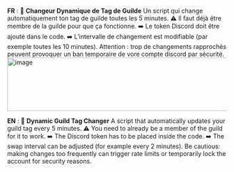 **FR** :
🔹 **Changeur Dynamique de Tag de Guilde**
Un script qui change automatiquement ton tag de guilde toutes les 5 minutes.
⚠️ Il faut déjà être membre de la guilde pour que ça fonctionne.
➡️ Le token Discord doit être ajouté dans le code.
➡️ L’intervalle de changement est modifiable (par exemple toutes les 10 minutes). Attention : trop de changements rapprochés peuvent provoquer un ban temporaire de vore compte discord par sécurité.
<img width="842" height="122" alt="image" src="https://github.com/user-attachments/assets/2c8ed445-2dd8-48a5-83fb-f93fa87a3b09" />


**EN** :
🔹 **Dynamic Guild Tag Changer**
A script that automatically updates your guild tag every 5 minutes.
⚠️ You need to already be a member of the guild for it to work.
➡️ The Discord token has to be placed inside the code.
➡️ The swap interval can be adjusted (for example every 2 minutes). Be cautious: making changes too frequently can trigger rate limits or temporarily lock the account for security reasons.
